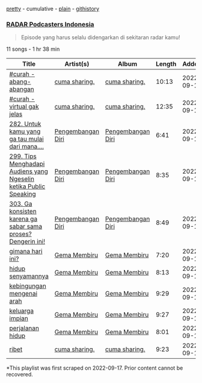 [pretty](/playlists/pretty/37i9dQZF1DXdKvqCSbZRTE.md) - cumulative - [plain](/playlists/plain/37i9dQZF1DXdKvqCSbZRTE) - [githistory](https://github.githistory.xyz/mackorone/spotify-playlist-archive/blob/main/playlists/plain/37i9dQZF1DXdKvqCSbZRTE)

### [RADAR Podcasters Indonesia](https://open.spotify.com/playlist/37i9dQZF1DXdKvqCSbZRTE)

> Episode yang harus selalu didengarkan di sekitaran radar kamu!

11 songs - 1 hr 38 min

| Title | Artist(s) | Album | Length | Added | Removed |
|---|---|---|---|---|---|
| [\#curah \- abang\-abangan](https://open.spotify.com/episode/0O4yqJzdxzPmC9rW3gM57B) | [cuma sharing.](https://open.spotify.com/show/5jEw3KTOARWhweiDuWRGMy) | [cuma sharing.](https://open.spotify.com/show/5jEw3KTOARWhweiDuWRGMy) | 10:13 | 2022-09-13 | 2023-01-18 |
| [\#curah \- virtual gak jelas](https://open.spotify.com/episode/5F1uWYfRA839OLR4KOwOS3) | [cuma sharing.](https://open.spotify.com/show/5jEw3KTOARWhweiDuWRGMy) | [cuma sharing.](https://open.spotify.com/show/5jEw3KTOARWhweiDuWRGMy) | 12:35 | 2022-09-13 | 2023-01-18 |
| [282\. Untuk kamu yang ga tau mulai dari mana....](https://open.spotify.com/episode/1qZeslpxoDnokdGud2TfQ4) | [Pengembangan Diri](https://open.spotify.com/show/7vRGphUOaEtbpc1DhPZWDK) | [Pengembangan Diri](https://open.spotify.com/show/7vRGphUOaEtbpc1DhPZWDK) | 6:41 | 2022-09-13 | 2023-01-18 |
| [299\. Tips Menghadapi Audiens yang Ngeselin ketika Public Speaking](https://open.spotify.com/episode/343KhHnnYF1aiOVsBFsOLM) | [Pengembangan Diri](https://open.spotify.com/show/7vRGphUOaEtbpc1DhPZWDK) | [Pengembangan Diri](https://open.spotify.com/show/7vRGphUOaEtbpc1DhPZWDK) | 8:35 | 2022-09-13 | 2023-01-18 |
| [303\. Ga konsisten karena ga sabar sama proses? Dengerin ini!](https://open.spotify.com/episode/2wGgfGKbEPhZGdz3TrY9qE) | [Pengembangan Diri](https://open.spotify.com/show/7vRGphUOaEtbpc1DhPZWDK) | [Pengembangan Diri](https://open.spotify.com/show/7vRGphUOaEtbpc1DhPZWDK) | 8:49 | 2022-09-13 | 2023-01-18 |
| [gimana hari ini?](https://open.spotify.com/episode/3vxAlJjBR7SjNVtfQncdwu) | [Gema Membiru ](https://open.spotify.com/show/3B5gGhRJEHnIeeDUt5jud4) | [Gema Membiru ](https://open.spotify.com/show/3B5gGhRJEHnIeeDUt5jud4) | 7:20 | 2022-09-13 | 2023-01-18 |
| [hidup senyamannya](https://open.spotify.com/episode/0fhfIfXYR3ybsV9MsabdeU) | [Gema Membiru ](https://open.spotify.com/show/3B5gGhRJEHnIeeDUt5jud4) | [Gema Membiru ](https://open.spotify.com/show/3B5gGhRJEHnIeeDUt5jud4) | 8:13 | 2022-09-13 | 2023-01-18 |
| [kebingungan mengenai arah](https://open.spotify.com/episode/76k7gLgzpfZcHRh6H2CKxg) | [Gema Membiru ](https://open.spotify.com/show/3B5gGhRJEHnIeeDUt5jud4) | [Gema Membiru ](https://open.spotify.com/show/3B5gGhRJEHnIeeDUt5jud4) | 9:29 | 2022-09-13 | 2023-01-18 |
| [keluarga impian ](https://open.spotify.com/episode/1xbC7sKYhyRtMR9OcYMO0o) | [Gema Membiru ](https://open.spotify.com/show/3B5gGhRJEHnIeeDUt5jud4) | [Gema Membiru ](https://open.spotify.com/show/3B5gGhRJEHnIeeDUt5jud4) | 9:27 | 2022-09-13 | 2023-01-18 |
| [perjalanan hidup](https://open.spotify.com/episode/1MkiBfhWcU1mRNsRVqHQrq) | [Gema Membiru ](https://open.spotify.com/show/3B5gGhRJEHnIeeDUt5jud4) | [Gema Membiru ](https://open.spotify.com/show/3B5gGhRJEHnIeeDUt5jud4) | 8:01 | 2022-09-13 | 2023-01-18 |
| [ribet](https://open.spotify.com/episode/2S7rhVA1Z5pk9YLe2CcnRs) | [cuma sharing.](https://open.spotify.com/show/5jEw3KTOARWhweiDuWRGMy) | [cuma sharing.](https://open.spotify.com/show/5jEw3KTOARWhweiDuWRGMy) | 9:23 | 2022-09-13 | 2023-01-18 |

\*This playlist was first scraped on 2022-09-17. Prior content cannot be recovered.
